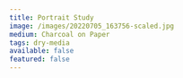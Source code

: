 ```yaml
---
title: Portrait Study
image: /images/20220705_163756-scaled.jpg
medium: Charcoal on Paper
tags: dry-media
available: false
featured: false
---
```

